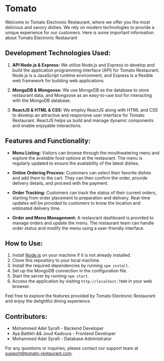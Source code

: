 # Tomato
Welcome to Tomato Electronic Restaurant, where we offer you the most delicious and savory dishes. We rely on modern technologies to provide a unique experience for our customers. Here is some important information about Tomato Electronic Restaurant

## Development Technologies Used:

1. **API Node.js & Express:** We utilize Node.js and Express to develop and build the application programming interface (API) for Tomato Restaurant. Node.js is a JavaScript runtime environment, and Express is a flexible web framework for building web applications.

2. **MongoDB & Mongoose:** We use MongoDB as the database to store restaurant data, and Mongoose as an easy-to-use tool for interacting with the MongoDB database.

3. **ReactJS & HTML & CSS:** We employ ReactJS along with HTML and CSS to develop an attractive and responsive user interface for Tomato Restaurant. ReactJS helps us build and manage dynamic components and enable enjoyable interactions.

## Features and Functionality:

- **Menu Listing:** Visitors can browse through the mouthwatering menu and explore the available food options at the restaurant. The menu is regularly updated to ensure the availability of the latest dishes.

- **Online Ordering Process:** Customers can select their favorite dishes and add them to the cart. They can then confirm the order, provide delivery details, and proceed with the payment.

- **Order Tracking:** Customers can track the status of their current orders, starting from order placement to preparation and delivery. Real-time updates will be provided to customers to know the location and estimated delivery time.

- **Order and Menu Management:** A restaurant dashboard is provided to manage orders and update the menu. The restaurant team can handle order status and modify the menu using a user-friendly interface.

## How to Use:

1. Install [Node.js](https://nodejs.org) on your machine if it is not already installed.
2. Clone this repository to your local machine.
3. Install the required dependencies by running `npm install`.
4. Set up the MongoDB connection in the configuration file.
5. Start the server by running `npm start`.
6. Access the application by visiting `http://localhost:7000` in your web browser.

Feel free to explore the features provided by Tomato Electronic Restaurant and enjoy the delightful dining experience.

## Contributors:

- Mohammed Adel Syrafi - Backend Developer
- Aya Battikh && Joud Kadoura - Frontend Developer
- Mohammed Adel Syrafi - Database Administrator

For any questions or inquiries, please contact our support team at support@tomato-restaurant.com.

